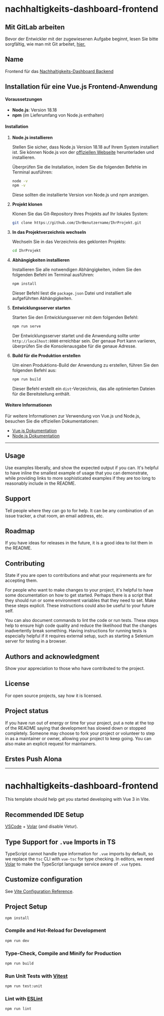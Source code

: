 # nachhaltigkeits-dashboard-frontend


## Mit GitLab arbeiten
Bevor der Entwickler mit der zugewiesenen Aufgabe beginnt, lesen Sie bitte sorgfältig, wie man mit Git arbeitet, [hier.](https://gitlab.rz.htw-berlin.de/brajko/nachhaltigkeits-dashboard/-/wikis/Wie-richte-ich-das-GitLab-Repo-in-meinem-lokalen-Rechner-ein%3F)

## Name
Frontend für das [Nachhaltigkeits-Dashboard Backend](https://gitlab.rz.htw-berlin.de/brajko/nachhaltigkeits-dashboard)


## Installation für eine Vue.js Frontend-Anwendung
#### Voraussetzungen

- **Node.js**: Version 18.18
- **npm** (im Lieferumfang von Node.js enthalten)

#### Installation

1. **Node.js installieren**

   Stellen Sie sicher, dass Node.js Version 18.18 auf Ihrem System installiert ist. Sie können Node.js von der [offiziellen Webseite](https://nodejs.org/) herunterladen und installieren.

   Überprüfen Sie die Installation, indem Sie die folgenden Befehle im Terminal ausführen:

   ```sh
   node -v
   npm -v
   ```

   Diese sollten die installierte Version von Node.js und npm anzeigen.

2. **Projekt klonen**

   Klonen Sie das Git-Repository Ihres Projekts auf Ihr lokales System:

   ```sh
   git clone https://github.com/IhrBenutzername/IhrProjekt.git
   ```

3. **In das Projektverzeichnis wechseln**

   Wechseln Sie in das Verzeichnis des geklonten Projekts:

   ```sh
   cd IhrProjekt
   ```

4. **Abhängigkeiten installieren**

   Installieren Sie alle notwendigen Abhängigkeiten, indem Sie den folgenden Befehl im Terminal ausführen:

   ```sh
   npm install
   ```

   Dieser Befehl liest die `package.json` Datei und installiert alle aufgeführten Abhängigkeiten.

5. **Entwicklungsserver starten**

   Starten Sie den Entwicklungsserver mit dem folgenden Befehl:

   ```sh
   npm run serve
   ```

   Der Entwicklungsserver startet und die Anwendung sollte unter `http://localhost:8080` erreichbar sein. Der genaue Port kann variieren, überprüfen Sie die Konsolenausgabe für die genaue Adresse.

6. **Build für die Produktion erstellen**

   Um einen Produktions-Build der Anwendung zu erstellen, führen Sie den folgenden Befehl aus:

   ```sh
   npm run build
   ```

   Dieser Befehl erstellt ein `dist`-Verzeichnis, das alle optimierten Dateien für die Bereitstellung enthält.

#### Weitere Informationen

Für weitere Informationen zur Verwendung von Vue.js und Node.js, besuchen Sie die offiziellen Dokumentationen:
- [Vue.js Dokumentation](https://vuejs.org/guide/)
- [Node.js Dokumentation](https://nodejs.org/en/docs/)

---


## Usage
Use examples liberally, and show the expected output if you can. It's helpful to have inline the smallest example of usage that you can demonstrate, while providing links to more sophisticated examples if they are too long to reasonably include in the README.

## Support
Tell people where they can go to for help. It can be any combination of an issue tracker, a chat room, an email address, etc.

## Roadmap
If you have ideas for releases in the future, it is a good idea to list them in the README.

## Contributing
State if you are open to contributions and what your requirements are for accepting them.

For people who want to make changes to your project, it's helpful to have some documentation on how to get started. Perhaps there is a script that they should run or some environment variables that they need to set. Make these steps explicit. These instructions could also be useful to your future self.

You can also document commands to lint the code or run tests. These steps help to ensure high code quality and reduce the likelihood that the changes inadvertently break something. Having instructions for running tests is especially helpful if it requires external setup, such as starting a Selenium server for testing in a browser.

## Authors and acknowledgment
Show your appreciation to those who have contributed to the project.

## License
For open source projects, say how it is licensed.

## Project status
If you have run out of energy or time for your project, put a note at the top of the README saying that development has slowed down or stopped completely. Someone may choose to fork your project or volunteer to step in as a maintainer or owner, allowing your project to keep going. You can also make an explicit request for maintainers.

## Erstes Push Alona

-----





# nachhaltigkeits-dashboard-frontend

This template should help get you started developing with Vue 3 in Vite.

## Recommended IDE Setup

[VSCode](https://code.visualstudio.com/) + [Volar](https://marketplace.visualstudio.com/items?itemName=Vue.volar) (and disable Vetur).

## Type Support for `.vue` Imports in TS

TypeScript cannot handle type information for `.vue` imports by default, so we replace the `tsc` CLI with `vue-tsc` for type checking. In editors, we need [Volar](https://marketplace.visualstudio.com/items?itemName=Vue.volar) to make the TypeScript language service aware of `.vue` types.

## Customize configuration

See [Vite Configuration Reference](https://vitejs.dev/config/).

## Project Setup

```sh
npm install
```

### Compile and Hot-Reload for Development

```sh
npm run dev
```

### Type-Check, Compile and Minify for Production

```sh
npm run build
```

### Run Unit Tests with [Vitest](https://vitest.dev/)

```sh
npm run test:unit
```

### Lint with [ESLint](https://eslint.org/)

```sh
npm run lint
```
